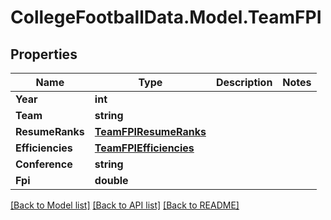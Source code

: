 # CollegeFootballData.Model.TeamFPI

## Properties

Name | Type | Description | Notes
------------ | ------------- | ------------- | -------------
**Year** | **int** |  | 
**Team** | **string** |  | 
**ResumeRanks** | [**TeamFPIResumeRanks**](TeamFPIResumeRanks.md) |  | 
**Efficiencies** | [**TeamFPIEfficiencies**](TeamFPIEfficiencies.md) |  | 
**Conference** | **string** |  | 
**Fpi** | **double** |  | 

[[Back to Model list]](../../README.md#documentation-for-models) [[Back to API list]](../../README.md#documentation-for-api-endpoints) [[Back to README]](../../README.md)

